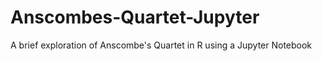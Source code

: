 # Anscombes-Quartet-Jupyter
A brief exploration of Anscombe's Quartet in R using a Jupyter Notebook
